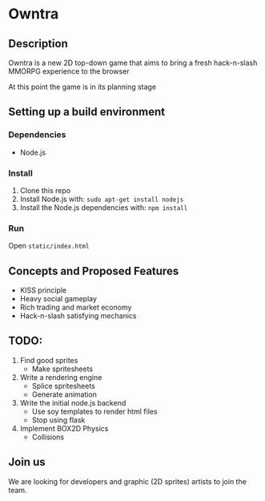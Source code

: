 # Owntra

## Description
Owntra is a new 2D top-down game that aims to bring a fresh hack-n-slash MMORPG experience to the browser

At this point the game is in its planning stage

## Setting up a build environment

### Dependencies
* Node.js

### Install
1. Clone this repo
2. Install Node.js with: `sudo apt-get install nodejs`
3. Install the Node.js dependencies with: `npm install`

### Run
Open `static/index.html`

## Concepts and Proposed Features
* KISS principle
* Heavy social gameplay
* Rich trading and market economy
* Hack-n-slash satisfying mechanics

## TODO:
1. Find good sprites
    * Make spritesheets
2. Write a rendering engine
    * Splice spritesheets
    * Generate animation
3. Write the initial node.js backend
    * Use soy templates to render html files
    * Stop using flask
4. Implement BOX2D Physics
    * Collisions

## Join us
We are looking for developers and graphic (2D sprites) artists to join the team.

